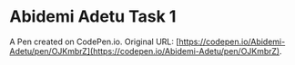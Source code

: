 # Abidemi Adetu Task 1

A Pen created on CodePen.io. Original URL: [https://codepen.io/Abidemi-Adetu/pen/OJKmbrZ](https://codepen.io/Abidemi-Adetu/pen/OJKmbrZ).


